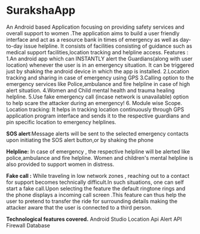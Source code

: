 # SurakshaApp
An Android based Application focusing on providing safety services and overall support to women .The application aims to build a user friendly interface and act as a resource bank in times of emergency as well as day-to-day issue helpline. 
 It consists of facilities consisting of guidance such as medical support facilities,location tracking and helpline access.
Features :
1.An android app which can INSTANTLY alert the Guardians(along with user location) whenever the user is in an emergency situation. It can be triggered just by shaking the android device in which the app is installed.
2.Location tracking and sharing in case of emergency using GPS
3.Calling option to the emergency services like Police,ambulance and fire helpline in case of high alert situation.
4.Women and Child mental health and trauma healing helpline.
5.Use fake emergency call (incase network is unavailable) option to help scare the attacker during an emergency!
6. Module wise Scope. 
  Location tracking: It helps in tracking location continuously through GPS application program interface and sends it to the respective guardians and pin specific location to emergency helplines.

**SOS alert**:Message alerts will be sent to the selected emergency contacts upon initiating the SOS alert button,or by shaking the phone

**Helpline:**
In case of emergency , the respective helpline will be alerted like police,ambulance and fire helpline.
Women and children's mental  helpline is also provided to support women in distress.

**Fake call :**
While traveling in low network zones , reaching out to a contact for support becomes technically difficult.In such situations, one can self start a fake call.Upon selecting the feature the default ringtone rings and the phone displays a incoming call screen .This feature can thus help the user to pretend to transfer the ride for surrounding details making the attacker aware that the user is connected to a third person.

**Technological features covered.**
Android Studio
Location Api
Alert API
Firewall Database
